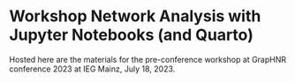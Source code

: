 # Workshop Network Analysis with Jupyter Notebooks (and Quarto)

Hosted here are the materials for the pre-conference workshop at GrapHNR conference 2023 at IEG Mainz, July 18, 2023. 
